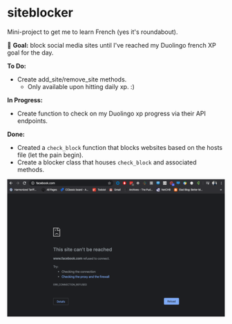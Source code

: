 # siteblocker
Mini-project to get me to learn French (yes it's roundabout).

:dart: **Goal:** block social media sites until I've reached my Duolingo french XP goal for the day.

**To Do:**
* Create add_site/remove_site methods.
  * Only available upon hitting daily xp. :)

**In Progress:**
* Create function to check on my Duolingo xp progress via their API endpoints.

**Done:**
* Created a `check_block` function that blocks websites based on the hosts file (let the pain begin).
* Create a blocker class that houses `check_block` and associated methods.

![Blocked_Facebook](https://github.com/svvchen/siteblocker/blob/master/PR_1_Ss.png)
